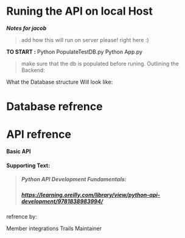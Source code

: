 # Runing the API on local Host #
___Notes for jacob___
> add how this will run on server please! right here :)

__TO START :__
    Python PopulateTestDB.py
    Python App.py

> make sure that the db is populated before runing.
Outlining the Backend:

What the Database structure Will look like:
# Database refrence #



# API refrence #
__Basic API__
#### Supporting Text:  ####
> ##### Python API Development Fundamentals:
> ##### https://learning.oreilly.com/library/view/python-api-development/9781838983994/


refrence by:

Member integrations Trails Maintainer

